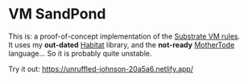 # VM SandPond
This is: a proof-of-concept implementation of the [Substrate VM rules](https://github.com/ajzaff/substrate-mfm-engine/blob/master/MANUAL.md).<br>
It uses my **out-dated** [Habitat](https://github.com/l2wilson94/Habitat-1) library, and the **not-ready** [MotherTode](https://github.com/l2wilson94/MotherTode) language... So it is probably quite unstable.

Try it out: https://unruffled-johnson-20a5a6.netlify.app/
